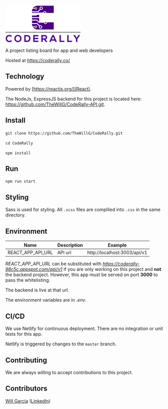 ![coderally Logo](./docs/logo.png)

A project listing board for app and web developers

Hosted at https://coderally.co/

## Technology
Powered by [https://reactjs.org/](React).

The NodeJs, ExpressJS backend for this project is located here: https://github.com/TheWillG/CodeRally-API.git.

## Install

`git clone https://github.com/TheWillG/CodeRally.git`

`cd CodeRally`

`npm install`

## Run

`npm run start`

## Styling

Sass is used for styling. All `.scss` files are compliled into `.css` in the same directory.

## Environment

| Name | Description | Example |
|------|-------------|--------|
| REACT_APP_API_URL | API url | http://localhost:3003/api/v1 |

*REACT_APP_API_URL* can be substituted with *https://coderally-98c5c.appspot.com/api/v1* if you are only working on this project and **not** the backend project. However, this app must be served on port **3000** to pass the whitelisting.

The backend is live at that url.

The environment variables are in *.env*.

## CI/CD

We use Netlify for continuous deployment. There are no integration or unit tests for this app.

Netlify is triggered by changes to the `master` branch.

## Contributing

We are always willing to accept contributions to this project.

## Contributors

[Will Garcia](https://github.com/thewillg/) ([LinkedIn](https://www.linkedin.com/in/thewillg/))
